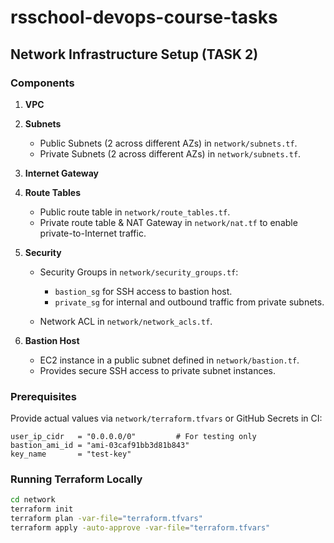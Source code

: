 # rsschool-devops-course-tasks

## Network Infrastructure Setup (TASK 2)


### Components

1. **VPC**
2. **Subnets**

   * Public Subnets (2 across different AZs) in `network/subnets.tf`.
   * Private Subnets (2 across different AZs) in `network/subnets.tf`.

3. **Internet Gateway**
4. **Route Tables**

   * Public route table in `network/route_tables.tf`.
   * Private route table & NAT Gateway in `network/nat.tf` to enable private-to-Internet traffic.


5. **Security**

   * Security Groups in `network/security_groups.tf`:

     * `bastion_sg` for SSH access to bastion host.
     * `private_sg` for internal and outbound traffic from private subnets.
    
   * Network ACL in `network/network_acls.tf`.

6. **Bastion Host**
   * EC2 instance in a public subnet defined in `network/bastion.tf`.
   * Provides secure SSH access to private subnet instances.

### Prerequisites
Provide actual values via `network/terraform.tfvars` or GitHub Secrets in CI:

```hcl
user_ip_cidr   = "0.0.0.0/0"         # For testing only
bastion_ami_id = "ami-03caf91bb3d81b843"
key_name       = "test-key"
```

### Running Terraform Locally

```bash
cd network
terraform init
terraform plan -var-file="terraform.tfvars"
terraform apply -auto-approve -var-file="terraform.tfvars"
```
